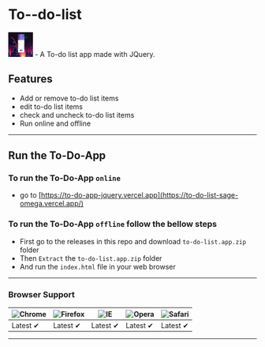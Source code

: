 # To--do-list
 <img src="i1.png" height="50" width="50">
- A To-do list app made with JQuery.

## Features
- Add or remove to-do list items
- edit to-do list items
- check and uncheck to-do list items
- Run online and offline
---
## Run the To-Do-App
### To run the To-Do-App `online` 
- go to [https://to-do-app-jquery.vercel.app](https://to-do-list-sage-omega.vercel.app/)
### To run the To-Do-App `offline` follow the bellow steps
- First go to the releases in this repo and download `to-do-list.app.zip` folder
- Then `Extract` the `to-do-list.app.zip` folder
- And run the `index.html` file in your web browser
---
### Browser Support
![Chrome](https://raw.githubusercontent.com/alrra/browser-logos/master/src/chrome/chrome_48x48.png) | ![Firefox](https://raw.githubusercontent.com/alrra/browser-logos/master/src/firefox/firefox_48x48.png) | ![IE](https://raw.githubusercontent.com/alrra/browser-logos/master/src/edge/edge_48x48.png) | ![Opera](https://raw.githubusercontent.com/alrra/browser-logos/master/src/opera/opera_48x48.png) | ![Safari](https://raw.githubusercontent.com/alrra/browser-logos/master/src/safari/safari_48x48.png)
--- | --- | --- | --- | --- |
Latest ✔ | Latest ✔ | Latest ✔ | Latest ✔ | Latest ✔ |
---
